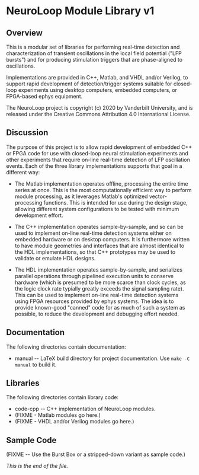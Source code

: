 # NeuroLoop Module Library v1

## Overview

This is a modular set of libraries for performing real-time detection and
characterization of transient oscillations in the local field potential
("LFP bursts") and for producing stimulation triggers that are phase-aligned
to oscillations.

Implementations are provided in C++, Matlab, and VHDL and/or Verilog, to
support rapid development of detection/trigger systems suitable for
closed-loop experiments using desktop computers, embedded computers, or
FPGA-based ephys equipment.

The NeuroLoop project is copyright (c) 2020 by Vanderbilt University, and
is released under the Creative Commons Attribution 4.0 International
License.


## Discussion

The purpose of this project is to allow rapid development of embedded
C++ or FPGA code for use with closed-loop neural stimulation experiments
and other experiments that require on-line real-time detection of LFP
oscillation events. Each of the three library implementations supports that
goal in a different way:

* The Matlab implementation operates offline, processing the entire time
series at once. This is the most computationally efficient way to perform
module processing, as it leverages Matlab's optimized vector-processing
functions. This is intended for use during the design stage, allowing
different system configurations to be tested with minimum development effort.

* The C++ implementation operates sample-by-sample, and so can be used to
implement on-line real-time detection systems either on embedded hardware
or on desktop computers. It is furthermore written to have module geometries
and interfaces that are almost identical to the HDL implementations, so that
C++ prototypes may be used to validate or emulate HDL designs.

* The HDL implementation operates sample-by-sample, and serializes parallel
operations through pipelined execution units to conserve hardware (which is
presumed to be more scarce than clock cycles, as the logic clock rate
typially greatly exceeds the signal sampling rate). This can be used to
implement on-line real-time detection systems using FPGA resources provided
by ephys systems. The idea is to provide known-good "canned" code for as
much of such a system as possible, to reduce the development and debugging
effort needed.


## Documentation

The following directories contain documentation:

* manual -- LaTeX build directory for project documentation.
Use `make -C manual` to build it.


## Libraries

The following directories contain library code:

* code-cpp --
C++ implementation of NeuroLoop modules.
* (FIXME - Matlab modules go here.)
* (FIXME - VHDL and/or Verilog modules go here.)


## Sample Code

(FIXME -- Use the Burst Box or a stripped-down variant as sample code.)


_This is the end of the file._
